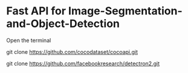 #  Fast API for Image-Segmentation-and-Object-Detection

Open the terminal

git clone https://github.com/cocodataset/cocoapi.git

git clone https://github.com/facebookresearch/detectron2.git

